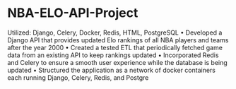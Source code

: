 # NBA-ELO-API-Project

Utilized: Django, Celery, Docker, Redis, HTML, PostgreSQL
• Developed a Django API that provides updated Elo rankings of all NBA players and teams after the year 2000
• Created a tested ETL that periodically fetched game data from an existing API to keep rankings updated
• Incorporated Redis and Celery to ensure a smooth user experience while the database is being updated
• Structured the application as a network of docker containers each running Django, Celery, Redis, and Postgre

